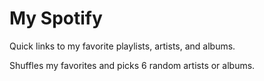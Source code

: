# My Spotify

Quick links to my favorite playlists, artists, and albums.

Shuffles my favorites and picks 6 random artists or albums.

